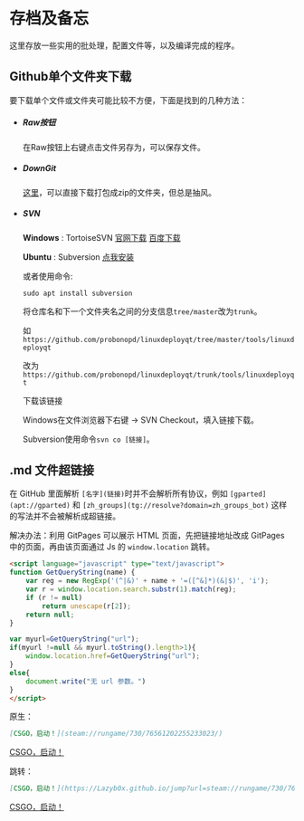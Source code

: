 # 存档及备忘
这里存放一些实用的批处理，配置文件等，以及编译完成的程序。

## Github单个文件夹下载

要下载单个文件或文件夹可能比较不方便，下面是找到的几种方法：

* ##### Raw按钮

  在Raw按钮上右键点击文件另存为，可以保存文件。

* ##### DownGit

  [这里](https://minhaskamal.github.io/DownGit/#/home)，可以直接下载打包成zip的文件夹，但总是抽风。

* ##### SVN

  **Windows** : TortoiseSVN [官网下载](https://tortoisesvn.net/downloads.html) [百度下载](http://rj.baidu.com/search/index/?kw=TortoiseSVN)

  **Ubuntu** : Subversion <a href="https://Lazyb0x.github.io/jump?url=apt://subversion" target="_blank">点我安装</a>

  或者使用命令:
  ```shell
  sudo apt install subversion
  ```
  将仓库名和下一个文件夹名之间的分支信息`tree/master`改为`trunk`。

  如`https://github.com/probonopd/linuxdeployqt/tree/master/tools/linuxdeployqt`

  改为`https://github.com/probonopd/linuxdeployqt/trunk/tools/linuxdeployqt`

  下载该链接

  Windows在文件浏览器下右键 -> SVN Checkout，填入链接下载。

  Subversion使用命令`svn co [链接]`。

## .md 文件超链接

在 GitHub 里面解析 `[名字](链接)`时并不会解析所有协议，例如 `[gparted](apt://gparted)` 和 `[zh_groups](tg://resolve?domain=zh_groups_bot)` 这样的写法并不会被解析成超链接。

解决办法：利用 GitPages 可以展示 HTML 页面，先把链接地址改成 GitPages 中的页面，再由该页面通过 Js 的 `window.location` 跳转。

```html
<script language="javascript" type="text/javascript">
function GetQueryString(name) {
	var reg = new RegExp('(^|&)' + name + '=([^&]*)(&|$)', 'i');
	var r = window.location.search.substr(1).match(reg);
	if (r != null)
		return unescape(r[2]);
	return null;
}

var myurl=GetQueryString("url");
if(myurl !=null && myurl.toString().length>1){
	window.location.href=GetQueryString("url");
}
else{
	document.write("无 url 参数。")
}
</script>
```

原生：

```markdown
[CSGO，启动！](steam://rungame/730/76561202255233023/)
```

[CSGO，启动！](steam://rungame/730/76561202255233023/)

跳转：

```markdown
[CSGO，启动！](https://Lazyb0x.github.io/jump?url=steam://rungame/730/76561202255233023/)
```

[CSGO，启动！](https://Lazyb0x.github.io/jump?url=steam://rungame/730/76561202255233023/)